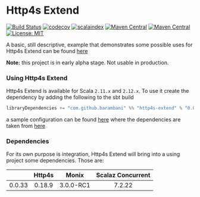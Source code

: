# Http4s Extend
[![Build Status](https://travis-ci.org/barambani/http4s-extend.svg?branch=master)](https://travis-ci.org/barambani/http4s-extend)
[![codecov](https://codecov.io/gh/barambani/http4s-extend/branch/master/graph/badge.svg)](https://codecov.io/gh/barambani/http4s-extend)
[![scalaindex](https://img.shields.io/badge/scalaindex-http4s--extend-orange.svg)](https://index.scala-lang.org/barambani/http4s-extend/http4s-extend)
[![Maven Central](https://img.shields.io/maven-central/v/com.github.barambani/http4s-extend_2.11.svg?label=central%20repo%202.11&colorB=2282c3)](https://maven-badges.herokuapp.com/maven-central/com.github.barambani/http4s-extend_2.11)
[![Maven Central](https://img.shields.io/maven-central/v/com.github.barambani/http4s-extend_2.12.svg?label=central%20repo%202.12&colorB=2282c3)](https://maven-badges.herokuapp.com/maven-central/com.github.barambani/http4s-extend_2.12)
[![License: MIT](https://img.shields.io/badge/License-MIT-blue.svg)](https://github.com/barambani/http4s-extend/blob/master/LICENSE)

A basic, still descriptive, example that demonstrates some possible uses for Http4s Extend can be found [here](https://github.com/barambani/http4s-poc-api)

**Note:** this project is in early alpha stage. Not usable in production.

### Using Http4s Extend
Http4s Extend is available for Scala `2.11.x` and `2.12.x`. To use it create the dependency by adding the following to the sbt build
```scala
libraryDependencies += "com.github.barambani" %% "http4s-extend" % "0.0.33"
```
a sample configuration can be found [here](https://github.com/barambani/http4s-poc-api/blob/master/build.sbt) where the dependencies are taken from [here](https://github.com/barambani/http4s-poc-api/blob/master/project/Dependencies.scala)

### Dependencies
For its own purpose is integration, Http4s Extend will bring into a using project some dependencies. Those are:

|        | Http4s    | Monix     | Scalaz Concurrent |
| ------ |:---------:|:---------:|:-----------------:|
| 0.0.33 | 0.18.9    | 3.0.0-RC1 | 7.2.22            |
